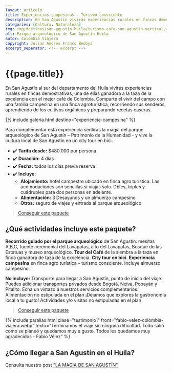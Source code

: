 ```yaml
---
layout: articulo
title: Experiencias campesinas - Turismo consciente
description: En San Agustín vivirás experiencias rurales en fincas demostrativas, una de ellas ganadora a la taza de excelencia con el mejor café de Colombia
categories: [Cultura, Naturaleza]
img: img/destinos/san-agustin-huila/turismo-cafe-san-agustin-vertical.webp
alt: Parque arqueológico de San Agustín Huila
autor: Colombia Viajera
copyright: Julian Andres Franco Bedoya
excerpt_separator: <!-- excerpt -->
---
```


# {{page.title}}

En San Agustín al sur del departamento del Huila vivirás experiencias rurales en fincas demostrativas, una de ellas ganadora a la taza de la excelencia con el mejor café de Colombia. Comparte el vivir del campo con una familia campesina en una finca agroturística, recorriendo sus senderos, aprendiendo de los cultivos orgánicos y preparando recetas caseras.

<!-- excerpt -->

<!-- Esta sección toma las fotos de los nombres que aparecen en el archivo san-agustin-tour.yml. Si deseas cambiar fotos, solamente cambias la ruta en ese archivo con el nombre de la nueva foto. Recuerda adaptar los tamaños igual al resto de las imágenes -->
{% include galeria.html destino="experiencia-campesina" %}

Para complementar esta experiencia sentirás la magia del parque arqueológico de San Agustín – Patrimonio de la Humanidad - y vive la cultura local de San Agustín en un city tour en bici.

* ✔️ **Tarifa desde:** $480.000 por persona
* ✔️ **Duración:** 4 días
* ✔️ **Fecha:** todos los días previa reserva
* ✔️ **Incluye:**
  * **Alojamiento:** hotel campestre ubicado en finca agro turística. Las acomodaciones son sencillas si viajas solo. Dbles, triples y cuádruples para dos personas en adelante.
  * **Alimentación:** 3 Desayunos y un almuerzo campesino
  * **Otros:** seguro de viajes y entrada al parque arqueológico

>[Conseguir este paquete](https://api.whatsapp.com/send?phone=+573209673925&text=Hola.%20Me%20encantar%C3%ADa%20saber%20m%C3%A1s%20sobre%20este%20paquete:%20Experiencia%20Campesina)

## ¿Qué actividades incluye este paquete?

**Recorrido guiado por el parque arqueológico** de San Agustín: mesitas A,B,C, fuente ceremonial del Lavapatas, alto del Lavapatas, Bosque de las Estatuas y museo arqueológico. **Tour del Café** de la siembra a la taza en finca ganadora de taza de la excelencia. **City tour en bici**. **Experiencia campesina** en finca agro turística – turismo consciente. Incluye almuerzo campesino.

**No incluye:** Transporte para llegar a San Agustín, punto de inicio del viaje. Puedes adicionar transportes privados desde Bogotá, Neiva, Popayán y Pitalito. Echa un vistazo a nuestros servicios complementarios. Alimentación no estipulada en el plan ¡Dejamos que explores la gastronomía local a tu gusto! Actividades y/o visitas no estipuladas en el plan

>[Conseguir este paquete](https://api.whatsapp.com/send?phone=+573209673925&text=Hola.%20Me%20encantar%C3%ADa%20saber%20m%C3%A1s%20sobre%20este%20paquete:%20Experiencia%20Campesina)

{% include parallax.html clase="testimonio1" front="fabio-velez-colombia-viajera.webp" texto="Terminamos el viaje sin ninguna dificultad. Todo salió como se planeó y quedamos muy a gusto. Todos les quedamos muy agradecidos - Fabio Vélez" %}

## ¿Cómo llegar a San Agustín en el Huila?

Consulta nuestro post ["LA MAGIA DE SAN AGUSTÍN"]({{site.baseurl}}/san-agustin/)
